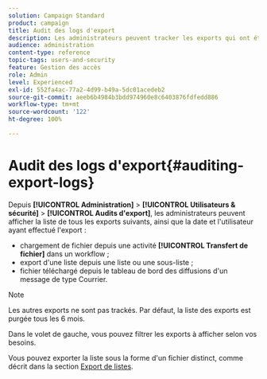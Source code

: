 ```yaml
---
solution: Campaign Standard
product: campaign
title: Audit des logs d'export
description: Les administrateurs peuvent tracker les exports qui ont été effectués depuis Adobe Campaign.
audience: administration
content-type: reference
topic-tags: users-and-security
feature: Gestion des accès
role: Admin
level: Experienced
exl-id: 552fa4ac-77a2-4d99-b49a-5dc01acedeb2
source-git-commit: aeeb6b4984b3bdd974960e8c6403876fdfedd886
workflow-type: tm+mt
source-wordcount: '122'
ht-degree: 100%

---
```


# Audit des logs d&#39;export{#auditing-export-logs}

Depuis **[!UICONTROL Administration]** > **[!UICONTROL Utilisateurs &amp; sécurité]** > **[!UICONTROL Audits d&#39;export]**, les administrateurs peuvent afficher la liste de tous les exports suivants, ainsi que la date et l&#39;utilisateur ayant effectué l&#39;export :

* chargement de fichier depuis une activité **[!UICONTROL Transfert de fichier]** dans un workflow ;
* export d&#39;une liste depuis une liste ou une sous-liste ;
* fichier téléchargé depuis le tableau de bord des diffusions d&#39;un message de type Courrier.

>[!NOTE]
>
>Les autres exports ne sont pas trackés. Par défaut, la liste des exports est purgée tous les 6 mois.

Dans le volet de gauche, vous pouvez filtrer les exports à afficher selon vos besoins.

Vous pouvez exporter la liste sous la forme d&#39;un fichier distinct, comme décrit dans la section [Export de listes](../../automating/using/exporting-lists.md).
